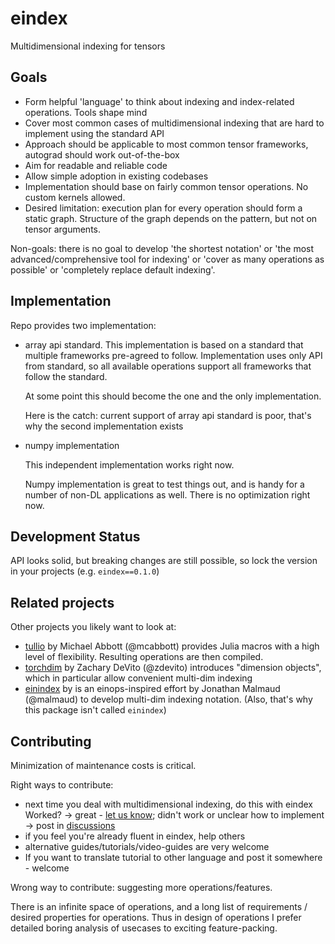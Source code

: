 # eindex

Multidimensional indexing for tensors


## Goals

- Form helpful 'language' to think about indexing and index-related operations. Tools shape mind 
- Cover most common cases of multidimensional indexing that are hard to implement using the standard API
- Approach should be applicable to most common tensor frameworks, autograd should work out-of-the-box
- Aim for readable and reliable code
- Allow simple adoption in existing codebases
- Implementation should base on fairly common tensor operations. No custom kernels allowed.
- Desired limitation: execution plan for every operation should form a static graph. 
  Structure of the graph depends on the pattern, but not on tensor arguments.

Non-goals: there is no goal to develop 'the shortest notation' or 'the most advanced/comprehensive tool for indexing' or 'cover as many operations as possible' or 'completely replace default indexing'.


## Implementation

Repo provides two implementation:

- array api standard. This implementation is based on a standard that multiple frameworks pre-agreed to follow.
  Implementation uses only API from standard, so all available operations support all frameworks that follow the standard.

  At some point this should become the one and the only implementation.

  Here is the catch: current support of array api standard is poor, that's why the second implementation exists


- numpy implementation
  
  This independent implementation works right now.

  Numpy implementation is great to test things out, and is handy for a number of non-DL applications as well.
  There is no optimization right now.


## Development Status

API looks solid, but breaking changes are still possible, so lock the version in your projects (e.g. `eindex==0.1.0`)


## Related projects

Other projects you likely want to look at:

- [tullio](https://github.com/mcabbott/Tullio.jl) by Michael Abbott (@mcabbott) provides Julia macros with a high level of flexibility. 
  Resulting operations are then compiled.
- [torchdim](https://github.com/facebookresearch/torchdim) by Zachary DeVito (@zdevito) introduces "dimension objects", which in particular allow convenient multi-dim indexing
- [einindex](https://github.com/malmaud/einindex) by 
is an einops-inspired effort by Jonathan Malmaud (@malmaud) to develop multi-dim indexing notation.
  (Also, that's why this package isn't called `einindex`)


## Contributing

Minimization of maintenance costs is critical.

Right ways to contribute:

- next time you deal with multidimensional indexing, do this with eindex <br />
  Worked? -> great - [let us know](https://github.com/arogozhnikov/eindex/discussions/new?category=show-and-tell); didn't work or unclear how to implement -> post in [discussions](https://github.com/arogozhnikov/eindex/discussions)
- if you feel you're already fluent in eindex, help others
- alternative guides/tutorials/video-guides are very welcome
- If you want to translate tutorial to other language and post it somewhere - welcome 


Wrong way to contribute: suggesting more operations/features.

There is an infinite space of operations, and a long list of requirements / desired properties for operations.
Thus in design of operations I prefer detailed boring analysis of usecases to exciting feature-packing. 
